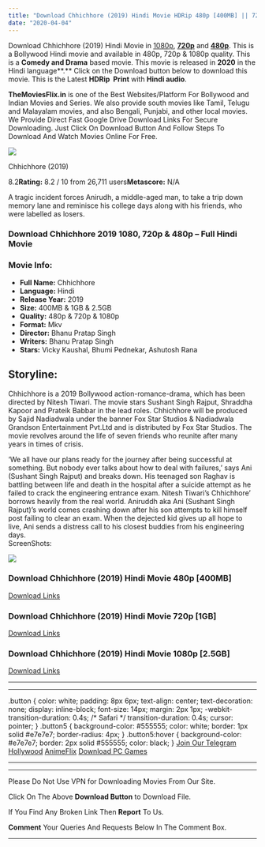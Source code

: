 ```yaml
---
title: "Download Chhichhore (2019) Hindi Movie HDRip 480p [400MB] || 720p [1.2GB] || 1080p [2.5GB]"
date: "2020-04-04"
---
```


Download Chhichhore (2019) Hindi Movie in [1080p](https://1moviesflix.com/1080p-movies/), [**720p**](https://1moviesflix.com/720p-movies/) and **[480p](https://1moviesflix.com/480p-movies/)**. This is a Bollywood Hindi movie and available in 480p, 720p & 1080p quality. This is a **Comedy and Drama** based movie. This movie is released in **2020** in the Hindi language**.** Click on the Download button below to download this movie. This is the Latest **HDRip  Print** with **Hindi audio**.

**TheMoviesFlix.in** is one of the Best Websites/Platform For Bollywood and Indian Movies and Series. We also provide south movies like Tamil, Telugu and Malayalam movies, and also Bengali, Punjabi, and other local movies. We Provide Direct Fast Google Drive Download Links For Secure Downloading. Just Click On Download Button And Follow Steps To Download And Watch Movies Online For Free.

[![](https://m.media-amazon.com/images/M/MV5BYjg2ZDI2YTYtN2EwYi00YWI5LTgyMWQtMWFkYmE3NmJkOGVhXkEyXkFqcGdeQXVyODE5NzE3OTE@._V1_SX300.jpg)](https://www.imdb.com/title/tt9052870/ "Chhichhore")

Chhichhore (2019)

8.2**Rating:** 8.2 / 10 from 26,711 users**Metascore:** N/A

A tragic incident forces Anirudh, a middle-aged man, to take a trip down memory lane and reminisce his college days along with his friends, who were labelled as losers.

### Download Chhichhore 2019 1080, 720p & 480p – Full Hindi Movie

### Movie Info:

- **Full Name:** Chhichhore
- **Language:** Hindi
- **Release Year:** 2019
- **Size:** 400MB & 1GB & 2.5GB
- **Quality:** 480p & 720p & 1080p
- **Format:** Mkv
- **Director:** Bhanu Pratap Singh
- **Writers:** Bhanu Pratap Singh
- **Stars:** Vicky Kaushal, Bhumi Pednekar, Ashutosh Rana

## Storyline:

Chhichhore is a 2019 Bollywood action-romance-drama, which has been directed by Nitesh Tiwari. The movie stars Sushant Singh Rajput, Shraddha Kapoor and Prateik Babbar in the lead roles. Chhichhore will be produced by Sajid Nadiadwala under the banner Fox Star Studios & Nadiadwala Grandson Entertainment Pvt.Ltd and is distributed by Fox Star Studios. The movie revolves around the life of seven friends who reunite after many years in times of crisis.

‘We all have our plans ready for the journey after being successful at something. But nobody ever talks about how to deal with failures,’ says Ani (Sushant Singh Rajput) and breaks down. His teenaged son Raghav is battling between life and death in the hospital after a suicide attempt as he failed to crack the engineering entrance exam. Nitesh Tiwari’s Chhichhore’ borrows heavily from the real world. Aniruddh aka Ani (Sushant Singh Rajput)’s world comes crashing down after his son attempts to kill himself post failing to clear an exam. When the dejected kid gives up all hope to live, Ani sends a distress call to his closest buddies from his engineering days.  
ScreenShots:

![](https://i.imgur.com/iGyojf6.jpg)

### Download Chhichhore (2019) Hindi Movie 480p \[400MB\]

[Download Links](https://1moviesflix.com?a270777880=WU5BS09XOEpFTWJEZm5EY2IwZXdMUE0yQjlwWFhDVnJOWDJ3bDlVN0FHTmdCRzZWUVQwOHljUk1JTEIvTzNQdm1adjVyVmpPbVdPa0MrbE9TMENwaVdBYXJxTFFFREJrd2ZYSktaZFRJVlE9)

### Download Chhichhore (2019) Hindi Movie 720p \[1GB\]

[Download Links](https://1moviesflix.com?a270777880=WU5BS09XOEpFTWJEZm5EY2IwZXdMUE0yQjlwWFhDVnJOWDJ3bDlVN0FHTmdCRzZWUVQwOHljUk1JTEIvTzNQdml4bEMrZVJWaytJVENMSTVwa3pERk03emZLTEt4cmpsbk91UXM4M1Q3TGc9)

### Download Chhichhore (2019) Hindi Movie 1080p \[2.5GB\] 

[Download Links](https://1moviesflix.com?a270777880=WU5BS09XOEpFTWJEZm5EY2IwZXdMUE0yQjlwWFhDVnJOWDJ3bDlVN0FHTmdCRzZWUVQwOHljUk1JTEIvTzNQdjVnUXl5Mnc5ZkVyYTBjL3RGK3hDcDM3bHJQQnNCU3JUaytYamhtZWh3TVU9)

* * *

* * *

.button { color: white; padding: 8px 6px; text-align: center; text-decoration: none; display: inline-block; font-size: 14px; margin: 2px 1px; -webkit-transition-duration: 0.4s; /\* Safari \*/ transition-duration: 0.4s; cursor: pointer; } .button5 { background-color: #555555; color: white; border: 1px solid #e7e7e7; border-radius: 4px; } .button5:hover { background-color: #e7e7e7; border: 2px solid #555555; color: black; } [Join Our Telegram](http://gdrivepro.xyz/join.php) [Hollywood](https://moviesverse.com/) [AnimeFlix](https://animeflix.in/) [Download PC Games](https://gamesflix.net/)  

* * *

* * *

  

Please Do Not Use VPN for Downloading Movies From Our Site.

Click On The Above **Download Button** to Download File.

If You Find Any Broken Link Then **Report** To Us.

**Comment** Your Queries And Requests Below In The Comment Box.

* * *
